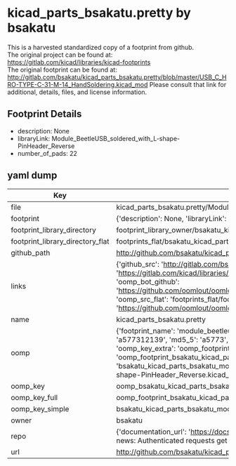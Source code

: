 # kicad_parts_bsakatu.pretty by bsakatu  
This is a harvested standardized copy of a footprint from github.  
The original project can be found at:  
https://gitlab.com/kicad/libraries/kicad-footprints  
The original footprint can be found at:
http://gitlab.com/bsakatu/kicad_parts_bsakatu.pretty/blob/master/USB_C_HRO-TYPE-C-31-M-14_HandSoldering.kicad_mod
Please consult that link for additional, details, files, and license information.  
## Footprint Details
* description: None  
* libraryLink: Module_BeetleUSB_soldered_with_L-shape-PinHeader_Reverse  
* number_of_pads: 22  
## yaml dump  
| Key | Value |  
| --- | --- |  
| file | kicad_parts_bsakatu.pretty/Module_BeetleUSB_soldered_with_L-shape-PinHeader_Reverse.kicad_mod |  
| footprint | {'description': None, 'libraryLink': 'Module_BeetleUSB_soldered_with_L-shape-PinHeader_Reverse', 'number_of_pads': 22} |  
| footprint_library_directory | footprint_library_owner/bsakatu_kicad_parts_bsakatu.pretty |  
| footprint_library_directory_flat | footprints_flat/bsakatu_kicad_parts_bsakatu_module_beetleusb_soldered_with_l_shape_pinheader_reverse/working |  
| github_path | http://github.com/bsakatu/kicad_parts_bsakatu.pretty/blob/master/Module_BeetleUSB_soldered_with_L-shape-PinHeader_Reverse.kicad_mod |  
| links | {'github_src': 'http://gitlab.com/bsakatu/kicad_parts_bsakatu.pretty/blob/master/USB_C_HRO-TYPE-C-31-M-14_HandSoldering.kicad_mod', 'github_src_repo': 'https://gitlab.com/kicad/libraries/kicad-footprints', 'oomp_bot': 'footprints/bsakatu_kicad_parts_bsakatu_module_beetleusb_soldered_with_l_shape_pinheader_reverse/working', 'oomp_bot_github': 'https://github.com/oomlout/oomlout_oomp_footprint_bot/tree/main/footprints/bsakatu_kicad_parts_bsakatu_module_beetleusb_soldered_with_l_shape_pinheader_reverse/working', 'oomp_src_flat': 'footprints_flat/footprints_flat/bsakatu_kicad_parts_bsakatu_module_beetleusb_soldered_with_l_shape_pinheader_reverse/working', 'oomp_src_flat_github': 'https://github.com/oomlout/oomlout_oomp_footprint_src/tree/main/footprints_flat/bsakatu_kicad_parts_bsakatu_module_beetleusb_soldered_with_l_shape_pinheader_reverse/working'} |  
| name | kicad_parts_bsakatu.pretty |  
| oomp | {'footprint_name': 'module_beetleusb_soldered_with_l_shape_pinheader_reverse', 'library_name': 'kicad_parts_bsakatu', 'md5': 'a577312139c4a4ac554dc9e68e22a903', 'md5_10': 'a577312139', 'md5_5': 'a5773', 'md5_6': 'a57731', 'oomp_key': 'oomp_bsakatu_kicad_parts_bsakatu_module_beetleusb_soldered_with_l_shape_pinheader_reverse', 'oomp_key_extra': 'oomp_footprint_bsakatu_kicad_parts_bsakatu_module_beetleusb_soldered_with_l_shape_pinheader_reverse', 'oomp_key_full': 'oomp_footprint_bsakatu_kicad_parts_bsakatu_module_beetleusb_soldered_with_l_shape_pinheader_reverse_a57731', 'oomp_key_simple': 'bsakatu_kicad_parts_bsakatu_module_beetleusb_soldered_with_l_shape_pinheader_reverse', 'original_filename': 'kicad_parts_bsakatu.pretty/Module_BeetleUSB_soldered_with_L-shape-PinHeader_Reverse.kicad_mod', 'owner_name': 'bsakatu'} |  
| oomp_key | oomp_bsakatu_kicad_parts_bsakatu_module_beetleusb_soldered_with_l_shape_pinheader_reverse |  
| oomp_key_full | oomp_footprint_bsakatu_kicad_parts_bsakatu_module_beetleusb_soldered_with_l_shape_pinheader_reverse |  
| oomp_key_simple | bsakatu_kicad_parts_bsakatu_module_beetleusb_soldered_with_l_shape_pinheader_reverse |  
| owner | bsakatu |  
| repo | {'documentation_url': 'https://docs.github.com/rest/overview/resources-in-the-rest-api#rate-limiting', 'message': "API rate limit exceeded for 84.66.173.59. (But here's the good news: Authenticated requests get a higher rate limit. Check out the documentation for more details.)"} |  
| url | http://github.com/bsakatu/kicad_parts_bsakatu.pretty |  

